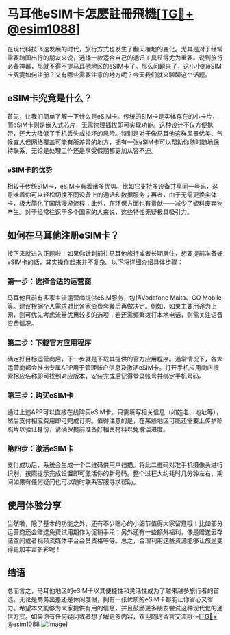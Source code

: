 # 马耳他eSIM卡怎麽註冊飛機[[TG💪+ @esim1088](https://t.me/s/esim1088)]

在现代科技飞速发展的时代，旅行方式也发生了翻天覆地的变化。尤其是对于经常需要跨国出行的朋友来说，选择一款适合自己的通讯工具显得尤为重要。说到旅行必备神器，那就不得不提马耳他地区的eSIM卡了。那么问题来了，这小小的eSIM卡究竟如何注册？又有哪些需要注意的地方呢？今天我们就来聊聊这个话题。

## eSIM卡究竟是什么？

首先，让我们简单了解一下什么是eSIM卡。传统的SIM卡是实体存在的小卡片，而eSIM卡则是嵌入式芯片，无需物理插拔即可实现功能。这种设计不仅方便携带，还大大降低了手机丢失或损坏的风险。特别是对于像马耳他这样风景优美、气候宜人但网络覆盖可能有所差异的地方，拥有一张eSIM卡可以帮助你随时随地保持联系，无论是处理工作还是享受假期都更加从容不迫。

### eSIM卡的优势

相较于传统SIM卡，eSIM卡有着诸多优势。比如它支持多设备共享同一号码，这意味着你可以轻松切换不同设备上的通话和数据服务；再者，由于无需更换实体卡，极大简化了国际漫游流程；此外，在环保方面也有贡献——减少了塑料废弃物产生。对于经常往返于多个国家的人来说，这些特性无疑极具吸引力。

## 如何在马耳他注册eSIM卡？

接下来就进入正题啦！如果你计划前往马耳他旅行或者长期居住，想要提前准备好eSIM卡的话，其实操作起来并不复杂。以下将详细介绍具体步骤：

### 第一步：选择合适的运营商

马耳他目前有多家主流运营商提供eSIM服务，包括Vodafone Malta、GO Mobile等。建议根据个人需求对比各家资费套餐后再做决定。例如，如果主要用途为上网，则可优先考虑流量优惠较多的选项；若还需频繁拨打本地电话，则需关注语音资费情况。

### 第二步：下载官方应用程序

确定好目标运营商后，下一步就是下载其提供的官方应用程序。通常情况下，各大运营商都会推出专属APP用于管理账户信息及激活eSIM卡。打开手机应用商店搜索相应名称即可找到对应版本，安装完成后记得登录账号并绑定手机号码。

### 第三步：购买eSIM卡

通过上述APP可以直接在线购买eSIM卡。只需填写相关信息（如姓名、地址等），然后支付相应费用即可完成订购。值得注意的是，在某些地区可能还需要上传护照照片以验证身份，请确保提前准备好相关材料以免耽误进度。

### 第四步：激活eSIM卡

支付成功后，系统会生成一个二维码供用户扫描。将此二维码对准手机摄像头进行识别，按照提示完成设置即可激活你的新号码。整个过程大约耗时几分钟左右，期间如果有任何疑问也可以随时联系客服寻求帮助。

## 使用体验分享

当然啦，除了基本的功能之外，还有不少贴心的小细节值得大家留意哦！比如部分运营商还会赠送免费试用期作为促销手段；另外还有一些额外福利，像是赠送云存储空间或者视频流媒体平台会员资格等等。总之，合理利用这些资源能够让旅途变得更加丰富多彩呢！

## 结语

总而言之，马耳他地区的eSIM卡以其便捷性和灵活性成为了越来越多旅行者的首选。无论是商务出差还是休闲度假，拥有一张优质的eSIM卡都能让你省心又省力。希望本文能够为大家提供有用的信息，并且鼓励更多朋友尝试这种现代化的通信方式。如果你有任何疑问或者想了解更多内容，欢迎随时留言交流哦～[[TG💪+ @esim1088](https://t.me/s/esim1088) ![Image](https://i.postimg.cc/4NQfJmqS/Snipaste-2025-05-13-00-14-12.png)]